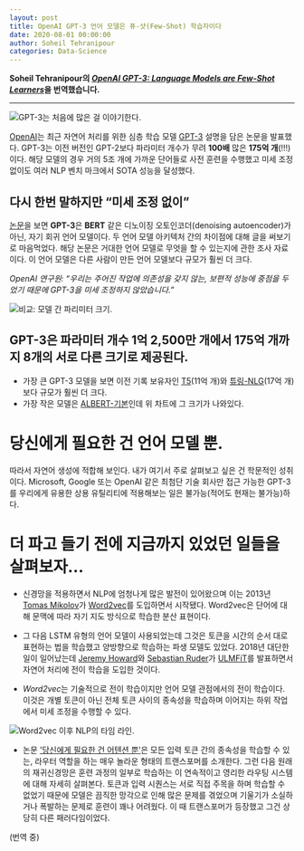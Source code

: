 ```yaml
---
layout: post
title: OpenAI GPT-3 언어 모델은 퓨-샷(Few-Shot) 학습자이다
date: 2020-08-01 00:00:00
author: Soheil Tehranipour
categories: Data-Science
---  
```

  
  
**Soheil Tehranipour의 [*OpenAI GPT-3: Language Models are Few-Shot Learners*](https://medium.com/analytics-vidhya/openai-gpt-3-language-models-are-few-shot-learners-82531b3d3122)을 번역했습니다.**
  
  
- - -
  
![GPT-3는 처음에 많은 걸 이야기한다.](https://aldente0630.github.io/assets/language_models_are_few_shot_learners1.jpeg)
   
[OpenAI](https://openai.com)는 최근 자연어 처리를 위한 심층 학습 모델 [GPT-3](https://github.com/openai/gpt-3) 설명을 담은 논문을 발표했다. GPT-3는 이전 버전인 GPT-2보다 파라미터 개수가 무려 **100배** 많은 **175억 개**(!!!)이다. 해당 모델의 경우 거의 5조 개에 가까운 단어들로 사전 훈련을 수행했고 미세 조정 없이도 여러 NLP 벤치 마크에서 SOTA 성능을 달성했다.

## 다시 한번 말하지만 “미세 조정 없이”

[논문](https://github.com/openai/gpt-3)을 보면 **GPT-3**은 **BERT** 같은 디노이징 오토인코더(denoising autoencoder)가 아닌, 자기 회귀 언어 모델이다. 두 언어 모델 아키텍처 간의 차이점에 대해 글을 써보기로 마음먹었다. 해당 논문은 거대한 언어 모델로 무엇을 할 수 있는지에 관한 조사 자료이다. 이 언어 모델은 다른 사람이 만든 언어 모델보다 규모가 훨씬 더 크다.
  
*OpenAI 연구원: “우리는 주어진 작업에 의존성을 갖지 않는, 보편적 성능에 중점을 두었기 때문에 GPT-3을 미세 조정하지 않았습니다.”*

![비교: 모델 간 파리미터 크기.](https://aldente0630.github.io/assets/language_models_are_few_shot_learners2.png)
## GPT-3은 파라미터 개수 1억 2,500만 개에서 175억 개까지 8개의 서로 다른 크기로 제공된다.
* 가장 큰 GPT-3 모델을 보면 이전 기록 보유자인 [T5](https://ai.googleblog.com/2020/02/exploring-transfer-learning-with-t5.html)(11억 개)와 [튜링-NLG](https://www.microsoft.com/en-us/research/blog/turing-nlg-a-17-billion-parameter-language-model-by-microsoft/)(17억 개)보다 규모가 훨씬 더 크다.
* 가장 작은 모델은 [ALBERT-기본](https://ai.googleblog.com/2019/12/albert-lite-bert-for-self-supervised.html)인데 위 차트에 그 크기가 나와있다.
  
# 당신에게 필요한 건 언어 모델 뿐.
따라서 자연어 생성에 적합해 보인다. 내가 여기서 주로 살펴보고 싶은 건 학문적인 성취이다. Microsoft, Google 또는 OpenAI 같은 최첨단 기술 회사만 접근 가능한 GPT-3를 우리에게 유용한 상용 유틸리티에 적용해보는 일은 불가능(적어도 현재는 불가능)하다.

# 더 파고 들기 전에 지금까지 있었던 일들을 살펴보자…

* 신경망을 적용하면서 NLP에 엄청나게 많은 발전이 있어왔으며 이는 2013년 [Tomas Mikolov](https://scholar.google.com/citations?user=oBu8kMMAAAAJ&hl=en)가 [Word2vec](https://arxiv.org/abs/1301.3781)를 도입하면서 시작됐다. Word2vec은 단어에 대해 문맥에 따라 자기 지도 방식으로 학습한 분산 표현이다.

* 그 다음 LSTM 유형의 언어 모델이 사용되었는데 그것은 토큰을 시간의 순서 대로 표현하는 법을 학습했고 양방향으로 학습하는 파생 모델도 있었다. 2018년 대단한 일이 일어났는데 [Jeremy Howard](https://www.usfca.edu/faculty/jeremy-howard)와 [Sebastian Ruder](https://scholar.google.com/citations?user=8ONXPV8AAAAJ&hl=en)가 [ULMFiT](https://arxiv.org/abs/1801.06146)를 발표하면서 자연어 처리에 전이 학습을 도입한 것이다.

* *Word2vec*는 기술적으로 전이 학습이지만 언어 모델 관점에서의 전이 학습이다. 이것은 개별 토큰이 아닌 전체 토큰 사이의 종속성을 학습하며 이어지는 하위 작업에서 미세 조정을 수행할 수 있다.
  
![Word2vec 이후 NLP의 타임 라인.](https://aldente0630.github.io/assets/language_models_are_few_shot_learners4.png)

* 논문 ['당신에게 필요한 건 어텐션 뿐'](https://arxiv.org/abs/1706.03762)은 모든 입력 토큰 간의 종속성을 학습할 수 있는, 라우터 역할을 하는 매우 놀라운 형태의 트랜스포머를 소개한다. 그런 다음 원래의 재귀신경망은 훈련 과정의 일부로 학습하는 이 연속적이고 영리한 라우팅 시스템에 대해 자세히 살펴본다. 토큰과 입력 시퀀스는 서로 직접 주목을 하며 학습할 수 없었기 때문에 모델은 끔직한 망각으로 인해 많은 문제를 겪었으며 기울기가 소실하거나 폭발하는 문제로 훈련이 꽤나 어려웠다. 이 때 트랜스포머가 등장했고 그건 상당히 다른 패러다임이었다.

(번역 중) 
